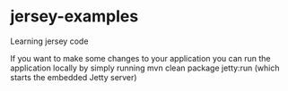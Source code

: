 # jersey-examples
Learning jersey code

If you want to make some changes to your application you can run the application locally by simply running mvn clean package jetty:run (which starts the embedded Jetty server)

